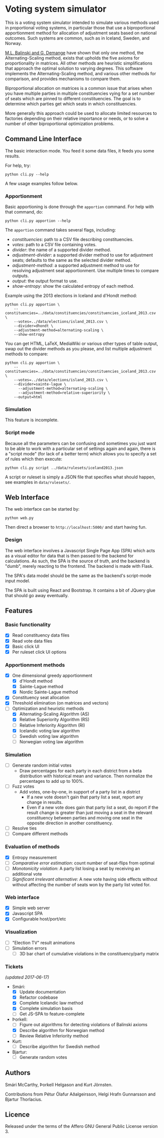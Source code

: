 # Voting system simulator

This is a voting system simulator intended to simulate various methods used in proportional voting systems, in particular those that use a biproportional apportionment method for allocation of adjustment seats based on national outcomes. Such systems are common, such as in Iceland, Sweden, and Norway.

[M.L. Balinski and G. Demange][1] have shown that only one method, the Alternating-Scaling method, exists that upholds the five axioms for proportionality in matrices. All other methods are heuristic simplifications that approach the optimal solution to varying degrees. This software implements the Alternating-Scaling method, and various other methods for comparison, and provides mechanisms to compare them.

Biproportional allocation on matrices is a common issue that arises when you have multiple parties in multiple constituencies vying for a set number of seats which are pinned to different constituencies. The goal is to determine which parties get which seats in which constituencies.

More generally this approach could be used to allocate limited resources to factories depending on their relative importance or needs, or to solve a number of other biproportional optimization problems.


## Command Line Interface

The basic interaction mode. You feed it some data files, it feeds you some results.

For help, try:
```
python cli.py --help
```

A few usage examples follow below.

### Apportionment

Basic apportioning is done through the `apportion` command. For help with that command, do:
```
python cli.py apportion --help
```
The `apportion` command takes several flags, including:

 * *constituencies*: path to a CSV file describing constituencies.
 * *votes*: path to a CSV file containing votes.
 * *divider*: the name of a supported divider method.
 * *adjustment-divider*: a supported divider method to use for adjustment seats; defaults to the same as the selected divider method.
 * *adjustment-method*: a supported adjustment method to use for resolving adjustment seat apportionment. Use multiple times to compare outputs.
 * *output*: the output format to use.
 * *show-entropy*: show the calculated entropy of each method.

Example using the 2013 elections in Iceland and d'Hondt method:
```
python cli.py apportion \
	--constituencies=../data/constituencies/constituencies_iceland_2013.csv \
	--votes=../data/elections/island_2013.csv \
	--divider=dhondt \
	--adjustment-method=alternating-scaling \
	--show-entropy
```

You can get HTML, LaTeX, MediaWiki or various other types of table output, swap out the divider methods as you please, and list multiple adjustment methods to compare:
```
python cli.py apportion \
	--constituencies=../data/constituencies/constituencies_iceland_2013.csv \
	--votes=../data/elections/island_2013.csv \
	--divider=sainte-lague \
	  --adjustment-method=alternating-scaling \
	  --adjustment-method=relative-superiority \
	--output=html
```

### Simulation

This feature is incomplete.

### Script mode

Because all the parameters can be confusing and sometimes you just want
to be able to work with a particular set of settings again and again,
there is a "script mode" (for lack of a better term) which allows you to
specify a set of rules which then execute:

```
python cli.py script ../data/rulesets/iceland2013.json
```

A script or ruleset is simply a JSON file that specifies what should
happen, see examples in `data/rulesets/`.


## Web Interface

The web interface can be started by:

```
python web.py
```

Then direct a browser to `http://localhost:5000/` and start having fun.

### Design

The web interface involves a Javascript Single Page App (SPA) which acts as a
visual editor for data that is then passed to the backend for calculations. As
such, the SPA is the source of truth, and the backend is "dumb", merely reacting
to the frontend. The backend is made with Flask.

The SPA's data model should be the same as the backend's script-mode input model.

The SPA is built using React and Bootstrap. It contains a bit of JQuery glue
that should go away eventually.


## Features

### Basic functionality

* [x] Read constituency data files
* [x] Read vote data files
* [x] Basic click UI
* [x] Per ruleset click UI options

### Apportionment methods

 * [x] One dimensional greedy apportionment
   * [x] d'Hondt method
   * [x] Sainte-Lague method
   * [x] Nordic Sainte-Lague method
 * [x] Constituency seat allocation
 * [x] Threshold elimination (on matrices and vectors)
 * [ ] Optimization and heuristic methods
   * [x] Alternating-Scaling Algorithm (AS)
   * [x] Relative Superiority Algorithm (RS)
   * [ ] Relative Inferiority Algorithm (RI)
   * [x] Icelandic voting law algorithm
   * [ ] Swedish voting law algorithm
   * [ ] Norwegian voting law algorithm

### Simulation

* [ ] Generate random initial votes
	* Draw percentages for each party in each district from a beta distribution with historical mean and variance. Then normalize the percentages to add up to 100\%.
* [ ] Fuzz votes
	* Add votes, one-by-one, in support of a party list in a district
		* If a new vote doesn't gain that party list a seat, report any change in results.
		* Even if a new vote does gain that party list a seat, do report if the result change is greater than just moving a seat in the relevant constituency between parties and moving one seat in the opposite direction in another constituency.
* [ ] Resolve ties
* [ ] Compare different methods

### Evaluation of methods

 * [x] Entropy measurement
 * [ ] _Comparative error estimation_: count number of seat-flips from optimal
 * [ ] _Monotonicity violation_: A party list losing a seat by receiving an additional vote
 * [ ] _Significant irrelevant alternative_: A new vote having side effects without without affecting the number of seats won by the party list voted for.

### Web interface

 * [x] Simple web server
 * [x] Javascript SPA
 * [x] Configurable host/port/etc

### Visualization

 * [ ] "Election TV" result animations
 * [ ] Simulation errors
   * [ ] 3D bar chart of cumulative violations in the constituency/party matrix

### Tickets
_(updated 2017-06-17)_

 * Smári:
   * [x] Update documentation
   * [x] Refactor codebase
   * [x] Complete Icelandic law method
   * [x] Complete simulation basis
   * [ ] Get JS-SPA to feature-complete

 * Þorkell:
   * [ ] Figure out algorithms for detecting violations of Balinski axioms
   * [x] Describe algorithm for Norwegian method
   * [ ] Review Relative Inferiority method

 * Kurt:
   * [ ] Describe algorithm for Swedish method

 * Bjartur:
   * [ ] Generate random votes

## Authors

Smári McCarthy, Þorkell Helgason and Kurt Jörnsten.

Contributions from Pétur Ólafur Aðalgeirsson, Helgi Hrafn Gunnarsson and
Bjartur Thorlacius.

## Licence

Released under the terms of the Affero GNU General Public License version 3.


 [1]: https://hal.archives-ouvertes.fr/hal-00686748/document
